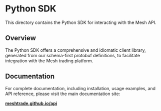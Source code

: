 # Python SDK

This directory contains the Python SDK for interacting with the Mesh API.

## Overview

The Python SDK offers a comprehensive and idiomatic client library, generated from our schema-first protobuf definitions, to facilitate integration with the Mesh trading platform.

## Documentation

For complete documentation, including installation, usage examples, and API reference, please visit the main documentation site:

**[meshtrade.github.io/api](https://meshtrade.github.io/api)**
